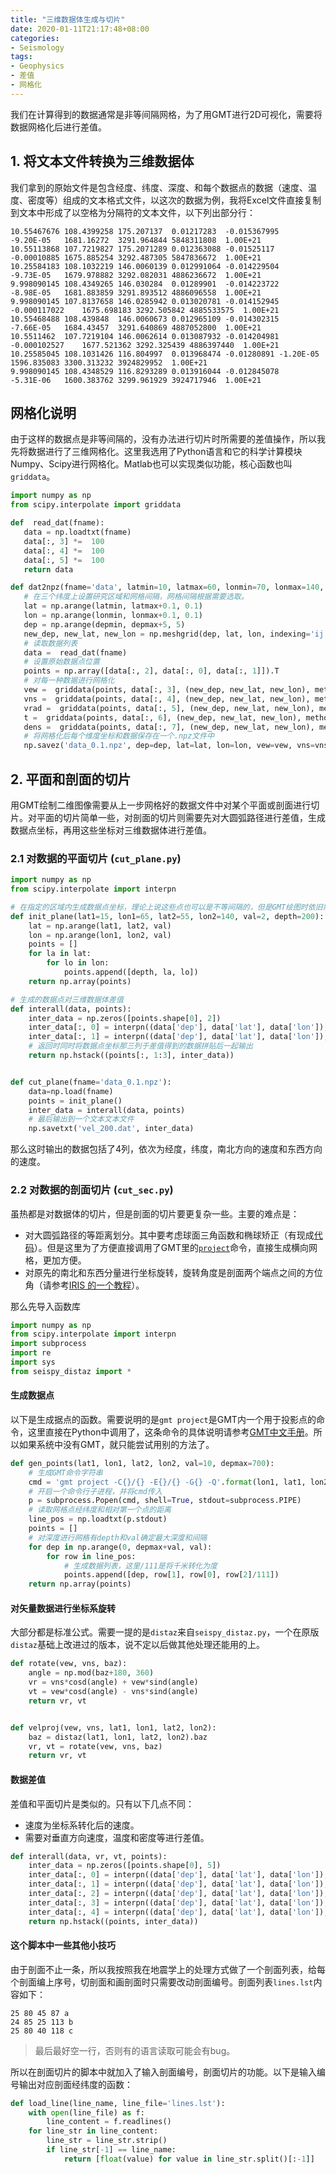 ```yaml
---
title: "三维数据体生成与切片"
date: 2020-01-11T21:17:48+08:00
categories:
- Seismology
tags:
- Geophysics
- 差值
- 网格化
---
```

我们在计算得到的数据通常是非等间隔网格，为了用GMT进行2D可视化，需要将数据网格化后进行差值。

<!--more--> 

## 1. 将文本文件转换为三维数据体
我们拿到的原始文件是包含经度、纬度、深度、和每个数据点的数据（速度、温度、密度等）组成的文本格式文件，以这次的数据为例，我将Excel文件直接复制到文本中形成了以空格为分隔符的文本文件，以下列出部分行：
```
10.55467676	108.4399258	175.207137	0.01217283	-0.015367995	-9.20E-05	1681.16272	3291.964844	5848311808	1.00E+21
10.55113868	107.7219827	175.2071289	0.012363088	-0.01525117	-0.00010885	1675.885254	3292.487305	5847836672	1.00E+21
10.25584183	108.1032219	146.0060139	0.012991064	-0.014229504	-9.73E-05	1679.978882	3292.082031	4886236672	1.00E+21
9.998090145	108.4349265	146.030284	0.01289901	-0.014223722	-8.98E-05	1681.883859	3291.893512	4886096558	1.00E+21
9.998090145	107.8137658	146.0285942	0.013020781	-0.014152945	-0.000117022	1675.698183	3292.505842	4885533575	1.00E+21
10.55468488	108.439848	146.0060673	0.012965109	-0.014302315	-7.66E-05	1684.43457	3291.640869	4887052800	1.00E+21
10.5511462	107.7219104	146.0062614	0.013087932	-0.014204981	-0.000102527	1677.521362	3292.325439	4886397440	1.00E+21
10.25585045	108.1031426	116.804997	0.013968474	-0.01280891	-1.20E-05	1596.835083	3300.313232	3924829952	1.00E+21
9.998090145	108.4348529	116.8293289	0.013916044	-0.012845078	-5.31E-06	1600.383762	3299.961929	3924717946	1.00E+21
```
## 网格化说明
由于这样的数据点是非等间隔的，没有办法进行切片时所需要的差值操作，所以我先将数据进行了三维网格化。这里我选用了Python语言和它的科学计算模块Numpy、Scipy进行网格化。Matlab也可以实现类似功能，核心函数也叫`griddata`。
 ``` Python
import numpy as np
from scipy.interpolate import griddata

def  read_dat(fname):
	data = np.loadtxt(fname)
	data[:, 3] *=  100
	data[:, 4] *=  100
	data[:, 5] *=  100
	return data

def dat2npz(fname='data', latmin=10, latmax=60, lonmin=70, lonmax=140, depmin=0, depmax=700):
	# 在三个纬度上设置研究区域和网格间隔，网格间隔根据需要选取。
	lat = np.arange(latmin, latmax+0.1, 0.1)
	lon = np.arange(lonmin, lonmax+0.1, 0.1)
	dep = np.arange(depmin, depmax+5, 5)
	new_dep, new_lat, new_lon = np.meshgrid(dep, lat, lon, indexing='ij')
	# 读取数据列表
	data =  read_dat(fname)
	# 设置原始数据点位置
	points = np.array([data[:, 2], data[:, 0], data[:, 1]]).T
	# 对每一种数据进行网格化
	vew =  griddata(points, data[:, 3], (new_dep, new_lat, new_lon), method='linear')
	vns =  griddata(points, data[:, 4], (new_dep, new_lat, new_lon), method='linear')
	vrad =  griddata(points, data[:, 5], (new_dep, new_lat, new_lon), method='linear')
	t =  griddata(points, data[:, 6], (new_dep, new_lat, new_lon), method='linear')
	dens =  griddata(points, data[:, 7], (new_dep, new_lat, new_lon), method='linear')
	# 将网格化后每个维度坐标和数据保存在一个.npz文件中
	np.savez('data_0.1.npz', dep=dep, lat=lat, lon=lon, vew=vew, vns=vns, vrad=vrad, t=t, dens=dens)
 ```

## 2. 平面和剖面的切片
用GMT绘制二维图像需要从上一步网格好的数据文件中对某个平面或剖面进行切片。对平面的切片简单一些，对剖面的切片则需要先对大圆弧路径进行差值，生成数据点坐标，再用这些坐标对三维数据体进行差值。
### 2.1 对数据的平面切片  (`cut_plane.py`)
```Python
import numpy as np
from scipy.interpolate import interpn

# 在指定的区域内生成数据点坐标，理论上说这些点也可以是不等间隔的，但是GMT绘图时依旧需要网格化，所以这里还是使用等间隔差值。
def init_plane(lat1=15, lon1=65, lat2=55, lon2=140, val=2, depth=200):
    lat = np.arange(lat1, lat2, val)
    lon = np.arange(lon1, lon2, val)
    points = []
    for la in lat:
        for lo in lon:
            points.append([depth, la, lo])
    return np.array(points)

# 生成的数据点对三维数据体差值
def interall(data, points):
    inter_data = np.zeros([points.shape[0], 2])
    inter_data[:, 0] = interpn((data['dep'], data['lat'], data['lon']), data['vew'], points, bounds_error=False, fill_value=None)
    inter_data[:, 1] = interpn((data['dep'], data['lat'], data['lon']), data['vns'], points, bounds_error=False, fill_value=None)
    # 返回时同时将数据点坐标那三列于差值得到的数据拼贴后一起输出
    return np.hstack((points[:, 1:3], inter_data))


def cut_plane(fname='data_0.1.npz'):
    data=np.load(fname)
    points = init_plane()
    inter_data = interall(data, points)
    # 最后输出到一个文本文本文件
    np.savetxt('vel_200.dat', inter_data)
```
那么这时输出的数据包括了4列，依次为经度，纬度，南北方向的速度和东西方向的速度。

### 2.2 对数据的剖面切片 (`cut_sec.py`)
虽热都是对数据体的切片，但是剖面的切片要更复杂一些。主要的难点是：

- 对大圆弧路径的等距离划分。其中要考虑球面三角函数和椭球矫正（有现成[代码](http://www.seis.sc.edu/software/distaz/)）。但是这里为了方便直接调用了GMT里的[`project`](https://docs.gmt-china.org/5.4/module/project/)命令，直接生成横向网格，更加方便。
- 对原先的南北和东西分量进行坐标旋转，旋转角度是剖面两个端点之间的方位角（请参考[IRIS 的一个教程](http://service.iris.edu/irisws/rotation/docs/1/help/)）。

那么先导入函数库
```python
import numpy as np
from scipy.interpolate import interpn
import subprocess
import re
import sys
from seispy_distaz import *
```

#### 生成数据点
以下是生成据点的函数。需要说明的是`gmt project`是GMT内一个用于投影点的命令，这里直接在Python中调用了，这条命令的具体说明请参考[GMT中文手册](https://docs.gmt-china.org/5.4/module/project/)。所以如果系统中没有GMT，就只能尝试用别的方法了。
```Python
def gen_points(lat1, lon1, lat2, lon2, val=10, depmax=700):
	# 生成GMT命令字符串
    cmd = 'gmt project -C{}/{} -E{}/{} -G{} -Q'.format(lon1, lat1, lon2, lat2, val)
	# 开启一个命令行子进程，并将cmd传入
    p = subprocess.Popen(cmd, shell=True, stdout=subprocess.PIPE)
	# 读取网格点经纬度和相对第一个点的距离
    line_pos = np.loadtxt(p.stdout)
    points = []
	# 对深度进行网格有depth和val确定最大深度和间隔
    for dep in np.arange(0, depmax+val, val):
        for row in line_pos:
			# 生成数据列表，这里/111是将千米转化为度
            points.append([dep, row[1], row[0], row[2]/111])
    return np.array(points)
```

#### 对矢量数据进行坐标系旋转
大部分都是标准公式。需要一提的是`distaz`来自`seispy_distaz.py`，一个在原版`distaz`基础上改进过的版本，说不定以后做其他处理还能用的上。
```Python
def rotate(vew, vns, baz):
    angle = np.mod(baz+180, 360)
    vr = vns*cosd(angle) + vew*sind(angle)
    vt = vew*cosd(angle) - vns*sind(angle)
    return vr, vt


def velproj(vew, vns, lat1, lon1, lat2, lon2):
    baz = distaz(lat1, lon1, lat2, lon2).baz
    vr, vt = rotate(vew, vns, baz)
    return vr, vt
```

#### 数据差值
差值和平面切片是类似的。只有以下几点不同：

- 速度为坐标系转化后的速度。
- 需要对垂直方向速度，温度和密度等进行差值。

```Python
def interall(data, vr, vt, points):
    inter_data = np.zeros([points.shape[0], 5])
    inter_data[:, 0] = interpn((data['dep'], data['lat'], data['lon']), vr, points[:, 0:3], bounds_error=False, fill_value=None)
    inter_data[:, 1] = interpn((data['dep'], data['lat'], data['lon']), vt, points[:, 0:3], bounds_error=False, fill_value=None)
    inter_data[:, 2] = interpn((data['dep'], data['lat'], data['lon']), data['vrad'], points[:, 0:3], bounds_error=False, fill_value=None)
    inter_data[:, 3] = interpn((data['dep'], data['lat'], data['lon']), data['t'], points[:, 0:3], bounds_error=False, fill_value=None)
    inter_data[:, 4] = interpn((data['dep'], data['lat'], data['lon']), data['dens'], points[:, 0:3], bounds_error=False, fill_value=None)
    return np.hstack((points, inter_data))
```

#### 这个脚本中一些其他小技巧
由于剖面不止一条，所以我按照我在地震学上的处理方式做了一个剖面列表，给每个剖面编上序号，切剖面和画剖面时只需要改动剖面编号。剖面列表`lines.lst`内容如下：

```
25 80 45 87 a
24 85 25 113 b
25 80 40 118 c

```
> 最后最好空一行，否则有的语言读取可能会有bug。

所以在剖面切片的脚本中就加入了输入剖面编号，剖面切片的功能。以下是输入编号输出对应剖面经纬度的函数：
```Python
def load_line(line_name, line_file='lines.lst'):
    with open(line_file) as f:
        line_content = f.readlines()
    for line_str in line_content:
        line_str = line_str.strip()
        if line_str[-1] == line_name:
            return [float(value) for value in line_str.split()[:-1]]
```

